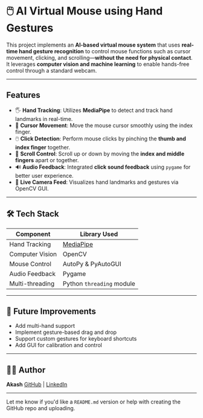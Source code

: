 # 🖱️ AI Virtual Mouse using Hand Gestures

This project implements an **AI-based virtual mouse system** that uses **real-time hand gesture recognition** to control mouse functions such as cursor movement, clicking, and scrolling—**without the need for physical contact**. It leverages **computer vision and machine learning** to enable hands-free control through a standard webcam.

---

## Features

* 🖐️ **Hand Tracking**: Utilizes **MediaPipe** to detect and track hand landmarks in real-time.
* 🎯 **Cursor Movement**: Move the mouse cursor smoothly using the index finger.
* 🖱️ **Click Detection**: Perform mouse clicks by pinching the **thumb and index finger** together.
* 🧭 **Scroll Control**: Scroll up or down by moving the **index and middle fingers** apart or together.
* 🔊 **Audio Feedback**: Integrated **click sound feedback** using `pygame` for better user experience.
* 🎥 **Live Camera Feed**: Visualizes hand landmarks and gestures via OpenCV GUI.

---

## 🛠️ Tech Stack

| Component       | Library Used                                     |
| --------------- | ------------------------------------------------ |
| Hand Tracking   | [MediaPipe](https://github.com/google/mediapipe) |
| Computer Vision | OpenCV                                           |
| Mouse Control   | AutoPy & PyAutoGUI                               |
| Audio Feedback  | Pygame                                           |
| Multi-threading | Python `threading` module                        |

---

## 📖 Future Improvements

* Add multi-hand support
* Implement gesture-based drag and drop
* Support custom gestures for keyboard shortcuts
* Add GUI for calibration and control

---

## 👨‍💻 Author

**Akash**
[GitHub](https://github.com/Akashdevin09) | [LinkedIn](https://www.linkedin.com/in/akash-mishra-5b9452287/)

---

Let me know if you'd like a `README.md` version or help with creating the GitHub repo and uploading.
